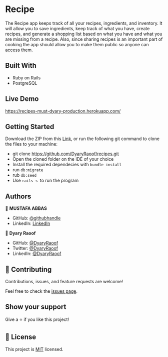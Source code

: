 # Recipe

The Recipe app keeps track of all your recipes, ingredients, and inventory. It will allow you to save ingredients, keep track of what you have, create recipes, and generate a shopping list based on what you have and what you are missing from a recipe. Also, since sharing recipes is an important part of cooking the app should allow you to make them public so anyone can access them.

## Built With

-  Ruby on Rails
-  PostgreSQL

## Live Demo
https://recipes-must-dyary-production.herokuapp.com/

## Getting Started

Download the ZIP from this [Link](https://github.com/DyaryRaoof/recipes.git), or run the following git command to clone the files to your machine:

- git clone https://github.com/DyaryRaoof/recipes.git
- Open the cloned folder on the IDE of your choice
- Install the required dependecies with `bundle install`
- run `db:migrate`
- rub `db:seed`
- Use `rails s `to run the program

## Authors

👤 **MUSTAFA ABBAS**

- GitHub: [@githubhandle](https://github.com/mustabbas)
- LinkedIn: [LinkedIn](https://www.linkedin.com/in/mustabbas/)

👤 **Dyary Raoof**
- GitHub: [@DyaryRaoof](https://github.com/DyaryRaoof)
- Twitter: [@DyaryRaoof](https://twitter.com/DyaryRaoof)
- LinkedIn: [@DyaryRaoof](https://linkedin.com/in/DyaryRaoof)


## 🤝 Contributing

Contributions, issues, and feature requests are welcome!

Feel free to check the [issues page](https://github.com/DyaryRaoof/recipes/issues).

## Show your support

Give a ⭐️ if you like this project!

## 📝 License

This project is [MIT](./MIT.md) licensed.
<!-- The email for this project is dyary2018@gmail.com -->
